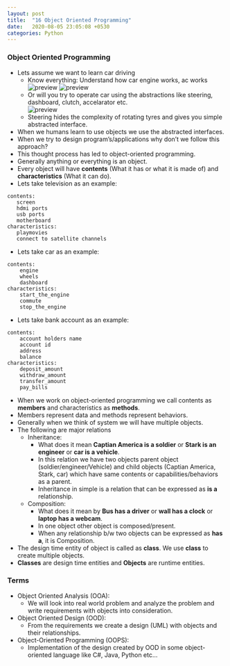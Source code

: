 ```yaml
---
layout: post
title:  "16 Object Oriented Programming"
date:   2020-08-05 23:05:08 +0530
categories: Python
---
```

### Object Oriented Programming
* Lets assume we want to learn car driving
  * Know everything: Understand how car engine works, ac works
![preview](../../../../assets/engine.gif)
![preview](../../../../assets/ac.jpeg)
  * Or will you try to operate car using the abstractions like steering, dashboard, clutch, accelarator etc.  
![preview](../../../../assets/carint.jpg)
  * Steering hides the complexity of rotating tyres and gives you simple abstracted interface.
* When we humans learn to use objects we use the abstracted interfaces.
* When we try to design program’s/applications why don’t we follow this approach?
* This thought process has led to object-oriented programming.
* Generally anything or everything is an object.
* Every object will have __contents__ (What it has or what it is made of) and __characteristics__ (What it can do).
* Lets take television as an example:
```
contents: 
   screen
   hdmi ports
   usb ports
   motherboard
characteristics:
   playmovies
   connect to satellite channels
```
* Lets take car as an example:
```
contents:
    engine
    wheels
    dashboard
characteristics:
    start_the_engine
    commute
    stop_the_engine
```
* Lets take bank account as an example:
```
contents:
    account holders name
    account id
    address
    balance
characteristics:
    deposit_amount
    withdraw_amount
    transfer_amount
    pay_bills
```
* When we work on object-oriented programming we call contents as __members__ and characteristics as __methods__.
* Members represent data and methods represent behaviors.
* Generally when we think of system we will have multiple objects.
* The following are major relations
    * Inheritance:
      * What does it mean __Captian America is a soldier__ or __Stark is an engineer__ or __car is a vehicle__.
      * In this relation we have two objects parent object (soldier/engineer/Vehicle) and child objects (Captian America, Stark, car) which have same contents or capabilities/behaviors as a parent.
      * Inheritance in simple is a relation that can be expressed as __is a__ relationship.
    * Composition:
      * What does it mean by __Bus has a driver__ or __wall has a clock__ or __laptop has a webcam__.
      * In one object other object is composed/present.
      * When any relationship b/w two objects can be expressed as __has a__, it is Composition.
* The design time entity of object is called as __class__. We use __class__ to create multiple objects.
* __Classes__ are design time entities and __Objects__ are runtime entities.

### Terms
* Object Oriented Analysis (OOA):
  * We will look into real world problem and analyze the problem and write requirements with objects into consideration.
* Object Oriented Design (OOD):
  * From the requirements we create a design (UML) with objects and their relationships.
* Object-Oriented Programming (OOPS):
  * Implementation of the design created by OOD in some object-oriented language like C#, Java, Python etc…